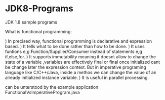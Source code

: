 # JDK8-Programs
JDK 1.8 sample programs

What is functional programming:

) In precised way, functional programming is declarative and expression based.
) It tells what to be done rather than how to be done.
) It uses funtions e,g Function/Supplier/Consumer instead of statements e,g if,else,for.
) It supports immutability meaning it doesnt allow to change the state of a variable ,variables are effectively
 final or final once initialized cant be change later the expression context.
 But in imperative programing language like C/C++/Java, inside a methos we can change the value of an already initialized instance variable.
) It is useful in parallel processing.

can be unterstood by the example application FunctionalVsImperativeProgram.java

